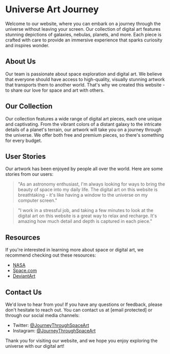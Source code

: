 <!--font:Creepster-->

# Universe Art Journey

Welcome to our website, where you can embark on a journey through the universe without leaving your screen. Our collection of digital art features stunning depictions of galaxies, nebulas, planets, and more. Each piece is crafted with care to provide an immersive experience that sparks curiosity and inspires wonder.

## About Us

Our team is passionate about space exploration and digital art. We believe that everyone should have access to high-quality, visually stunning artwork that transports them to another world. That's why we created this website - to share our love for space and art with others.

## Our Collection

Our collection features a wide range of digital art pieces, each one unique and captivating. From the vibrant colors of a distant galaxy to the intricate details of a planet's terrain, our artwork will take you on a journey through the universe. We offer both free and premium pieces, so there's something for every budget.

## User Stories

Our artwork has been enjoyed by people all over the world. Here are some stories from our users:

> "As an astronomy enthusiast, I'm always looking for ways to bring the beauty of space into my daily life. The digital art on this website is breathtaking - it's like having a window to the universe on my computer screen."

> "I work in a stressful job, and taking a few minutes to look at the digital art on this website is a great way to relax and recharge. It's amazing how much detail and depth is captured in each piece."

## Resources

If you're interested in learning more about space or digital art, we recommend checking out these resources:

- [NASA](#)
- [Space.com](#)
- [DeviantArt](#)

## Contact Us

We'd love to hear from you! If you have any questions or feedback, please don't hesitate to reach out. You can contact us at [email protected] or through our social media channels:

- Twitter: [@JourneyThroughSpaceArt](#)
- Instagram: [@JourneyThroughSpaceArt](#)

Thank you for visiting our website, and we hope you enjoy exploring the universe with our digital art!

<!--

Write me content for website with wallpaper which alt text is:

"A digital painting of a distant planet, with a unique atmosphere and unusual terrain."

The name/title of the page should not be 1:1 copy of the alt text but rather a real content of the website which is using this wallpaper.

- Use markdown format 
- Start with heading
- Heading should be short and concise
- The content should look like a real website 
- The website should not be about the wallpaper, wallpaper is just a related background
- Heading should be contain work "wallpaper" or "background"
- Include real sections like references, contact, user stories, etc. use things relevant to the page purpose.
- Feel free to use structure like headings, bullets, numbering, blockquotes, paragraphs, horizontal lines, etc.
- You can use formatting like bold or _italic_
- You can include UTF-8 emojis
- Links should be only #hash anchors (and you can refer to the document itself)
- Do not include images


---


# Space Odyssey Wallpaper: Explore the Universe on Your Screen

Welcome to Space Odyssey, your one-stop destination for all things space-related. Our website offers a unique collection of wallpapers that will take you on a journey through the universe. Our latest addition is a digital painting of a distant planet, with a unique atmosphere and unusual terrain. This wallpaper will transport you to another world every time you glance at your screen.

## About Us

At Space Odyssey, we are passionate about space exploration and want to share our love for the universe with everyone. Our mission is to provide high-quality space-themed wallpapers that inspire and spark curiosity. We believe that every person should have the opportunity to experience the beauty and mystery of space, even if it's just on their computer or phone screen.

## Our Collection

Our collection features a wide variety of space-themed wallpapers, including galaxies, nebulas, planets, and more. Each wallpaper is carefully selected to ensure that it meets our high standards for quality and visual appeal. We offer both free and premium wallpapers, so there's something for everyone.

## User Stories

Our wallpapers have been downloaded by people all over the world. Here are some stories from our users:

> "I work in an office, and looking at my computer screen all day can be draining. But ever since I started using the space wallpapers from Space Odyssey, I feel like I'm transported to another world. It's a great way to take a mental break and recharge."

> "My son loves space, and he was thrilled when I showed him the wallpapers from Space Odyssey. We now have a different space wallpaper on each of our devices, and it's become a fun family tradition to choose a new one every month."

## References

If you're interested in learning more about space, we recommend checking out these resources:

- [NASA](#)
- [Space.com](#)
- [ESA](#)

## Contact Us

If you have any questions or feedback, we'd love to hear from you. You can reach us at [email protected] or through our social media channels:

- Twitter: [@SpaceOdyssey](#)
- Instagram: [@SpaceOdysseyWallpapers](#)

Thank you for visiting Space Odyssey, and we hope you enjoy our space-themed wallpapers!


---


Heading should not include word "wallpaper". The website should not be about the wallpaper itself, wallpaper is just a related background, rewrite whole content.


---


# Journey Through the Universe: Explore Space with Our Collection of Digital Art

Welcome to our website, where you can embark on a journey through the universe without leaving your screen. Our collection of digital art features stunning depictions of galaxies, nebulas, planets, and more. Each piece is crafted with care to provide an immersive experience that sparks curiosity and inspires wonder.

## About Us

Our team is passionate about space exploration and digital art. We believe that everyone should have access to high-quality, visually stunning artwork that transports them to another world. That's why we created this website - to share our love for space and art with others.

## Our Collection

Our collection features a wide range of digital art pieces, each one unique and captivating. From the vibrant colors of a distant galaxy to the intricate details of a planet's terrain, our artwork will take you on a journey through the universe. We offer both free and premium pieces, so there's something for every budget.

## User Stories

Our artwork has been enjoyed by people all over the world. Here are some stories from our users:

> "As an astronomy enthusiast, I'm always looking for ways to bring the beauty of space into my daily life. The digital art on this website is breathtaking - it's like having a window to the universe on my computer screen."

> "I work in a stressful job, and taking a few minutes to look at the digital art on this website is a great way to relax and recharge. It's amazing how much detail and depth is captured in each piece."

## Resources

If you're interested in learning more about space or digital art, we recommend checking out these resources:

- [NASA](#)
- [Space.com](#)
- [DeviantArt](#)

## Contact Us

We'd love to hear from you! If you have any questions or feedback, please don't hesitate to reach out. You can contact us at [email protected] or through our social media channels:

- Twitter: [@JourneyThroughSpaceArt](#)
- Instagram: [@JourneyThroughSpaceArt](#)

Thank you for visiting our website, and we hope you enjoy exploring the universe with our digital art!

-->
